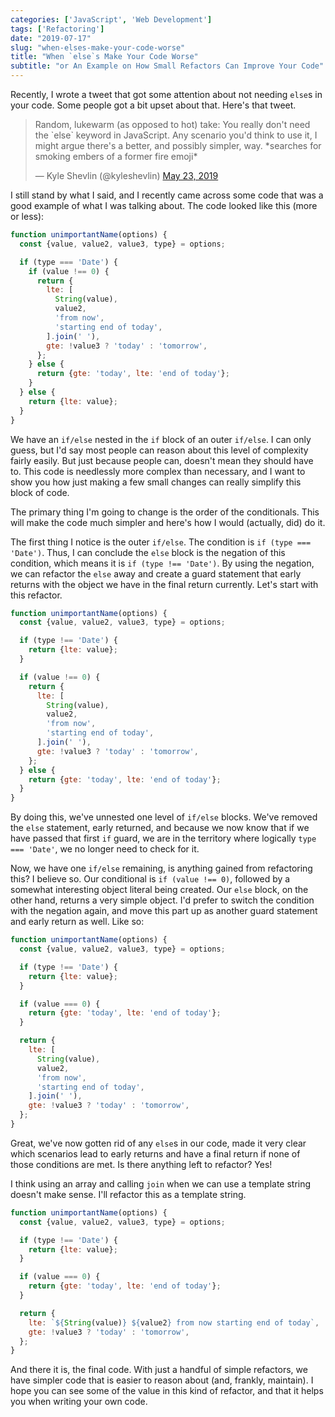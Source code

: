 ```yaml
---
categories: ['JavaScript', 'Web Development']
tags: ['Refactoring']
date: "2019-07-17"
slug: "when-elses-make-your-code-worse"
title: "When `else`s Make Your Code Worse"
subtitle: "or An Example on How Small Refactors Can Improve Your Code"
---
```


Recently, I wrote a tweet that got some attention about not needing `else`s in your code. Some people got a bit upset about that. Here's that tweet.

<blockquote class="twitter-tweet" data-lang="en"><p lang="en" dir="ltr">Random, lukewarm (as opposed to hot) take: You really don&#39;t need the `else` keyword in JavaScript. Any scenario you&#39;d think to use it, I might argue there&#39;s a better, and possibly simpler, way. *searches for smoking embers of a former fire emoji*</p>&mdash; Kyle Shevlin (@kyleshevlin) <a href="https://twitter.com/kyleshevlin/status/1131674209287979008?ref_src=twsrc%5Etfw">May 23, 2019</a></blockquote>
<script async src="https://platform.twitter.com/widgets.js" charset="utf-8"></script>

I still stand by what I said, and I recently came across some code that was a good example of what I was talking about. The code looked like this (more or less):

```javascript
function unimportantName(options) {
  const {value, value2, value3, type} = options;

  if (type === 'Date') {
    if (value !== 0) {
      return {
        lte: [
          String(value),
          value2,
          'from now',
          'starting end of today',
        ].join(' '),
        gte: !value3 ? 'today' : 'tomorrow',
      };
    } else {
      return {gte: 'today', lte: 'end of today'};
    }
  } else {
    return {lte: value};
  }
}
```

We have an `if/else` nested in the `if` block of an outer `if/else`. I can only guess, but I'd say most people can reason about this level of complexity fairly easily. But just because people can, doesn't mean they should have to. This code is needlessly more complex than necessary, and I want to show you how just making a few small changes can really simplify this block of code.

The primary thing I'm going to change is the order of the conditionals. This will make the code much simpler and here's how I would (actually, did) do it.

The first thing I notice is the outer `if/else`. The condition is `if (type === 'Date')`. Thus, I can conclude the `else` block is the negation of this condition, which means it is `if (type !== 'Date')`. By using the negation, we can refactor the `else` away and create a guard statement that early returns with the object we have in the final return currently. Let's start with this refactor.

```javascript
function unimportantName(options) {
  const {value, value2, value3, type} = options;

  if (type !== 'Date') {
    return {lte: value};
  }

  if (value !== 0) {
    return {
      lte: [
        String(value),
        value2,
        'from now',
        'starting end of today',
      ].join(' '),
      gte: !value3 ? 'today' : 'tomorrow',
    };
  } else {
    return {gte: 'today', lte: 'end of today'};
  }
}
```

By doing this, we've unnested one level of `if/else` blocks. We've removed the `else` statement, early returned, and because we now know that if we have passed that first `if` guard, we are in the territory where logically `type === 'Date'`, we no longer need to check for it.

Now, we have one `if/else` remaining, is anything gained from refactoring this? I believe so. Our conditional is `if (value !== 0)`, followed by a somewhat interesting object literal being created. Our `else` block, on the other hand, returns a very simple object. I'd prefer to switch the condition with the negation again, and move this part up as another guard statement and early return as well. Like so:

```javascript
function unimportantName(options) {
  const {value, value2, value3, type} = options;

  if (type !== 'Date') {
    return {lte: value};
  }

  if (value === 0) {
    return {gte: 'today', lte: 'end of today'};
  }

  return {
    lte: [
      String(value),
      value2,
      'from now',
      'starting end of today',
    ].join(' '),
    gte: !value3 ? 'today' : 'tomorrow',
  };
}
```

Great, we've now gotten rid of any `else`s in our code, made it very clear which scenarios lead to early returns and have a final return if none of those conditions are met. Is there anything left to refactor? Yes!

I think using an array and calling `join` when we can use a template string doesn't make sense. I'll refactor this as a template string.

```javascript
function unimportantName(options) {
  const {value, value2, value3, type} = options;

  if (type !== 'Date') {
    return {lte: value};
  }

  if (value === 0) {
    return {gte: 'today', lte: 'end of today'};
  }

  return {
    lte: `${String(value)} ${value2} from now starting end of today`,
    gte: !value3 ? 'today' : 'tomorrow',
  };
}
```

And there it is, the final code. With just a handful of simple refactors, we have simpler code that is easier to reason about (and, frankly, maintain). I hope you can see some of the value in this kind of refactor, and that it helps you when writing your own code.
